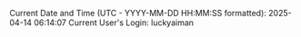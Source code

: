 Current Date and Time (UTC - YYYY-MM-DD HH:MM:SS formatted): 2025-04-14 06:14:07
Current User's Login: luckyaiman
